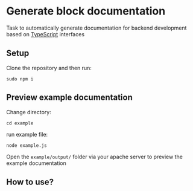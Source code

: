 # Generate block documentation
Task to automatically generate documentation for backend development based on [TypeScript](https://www.typescriptlang.org/) interfaces

## Setup
Clone the repository and then run:
```
sudo npm i
```

## Preview example documentation
Change directory:
```
cd example
```
run example file:
```
node example.js
```

Open the `example/output/` folder via your apache server to preview the example documentation

## How to use?


